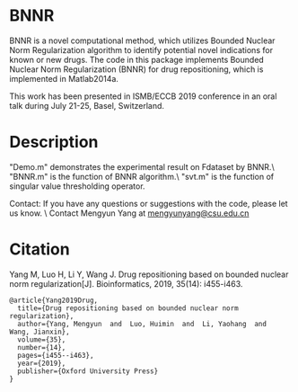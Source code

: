 # BNNR
BNNR is a novel computational method, which utilizes Bounded Nuclear Norm Regularization algorithm to identify potential novel indications for known or new drugs. The code in this package implements Bounded Nuclear Norm Regularization (BNNR) for drug repositioning, which is implemented in Matlab2014a.

This work has been presented in ISMB/ECCB 2019 conference in an oral talk during July 21-25, Basel, Switzerland.

# Description
"Demo.m" demonstrates the experimental result on Fdataset by BNNR.\\
"BNNR.m" is the function of BNNR algorithm.\\
"svt.m" is the function of singular value thresholding operator.

Contact:
If you have any questions or suggestions with the code, please let us know. \\
Contact Mengyun Yang at mengyunyang@csu.edu.cn

# Citation

Yang M, Luo H, Li Y, Wang J. Drug repositioning based on bounded nuclear norm regularization[J]. Bioinformatics, 2019, 35(14): i455-i463.
```
@article{Yang2019Drug,
  title={Drug repositioning based on bounded nuclear norm regularization},
  author={Yang, Mengyun  and  Luo, Huimin  and  Li, Yaohang  and  Wang, Jianxin},
  volume={35},
  number={14},
  pages={i455--i463},
  year={2019},
  publisher={Oxford University Press}
}
```
